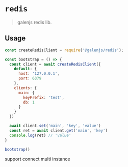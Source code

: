 # `redis`

> galenjs redis lib.

## Usage

```javascript
const createRedisClient = require('@galenjs/redis');

const bootstrap = () => {
  const client = await createRedisClient({
    default: {
      host: '127.0.0.1',
      port: 6379
    },
    clients: {
      main: {
        keyPrefix: 'test',
        db: 1
      }
    }
  })

  await client.set('main', 'key', 'value')
  const ret = await client.get('main', 'key')
  console.log(ret) // 'value'
}

bootstrap()
```

support connect multi instance
